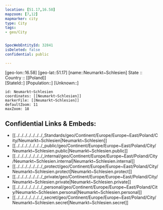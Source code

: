 ```yaml
---
location: [51.17,16.58] 
mapzoom: [7,12] 
mapmarker: city 
type: City
tags:
- geo/City


SpocWebEntityId: 32841
isDeleted: false
confidential: public

---
```

[geo-lon::16.58] 
[geo-lat::51.17] 
[name::Neumarkt~Schlesien] 
State ::  
Country :: [[Poland]]  
[StateId::] 
[Population::] 
[Unknown::] 


```leaflet
id: Neumarkt~Schlesien
coordinates: [[Neumarkt~Schlesien]] 
markerFile: [[Neumarkt~Schlesien]] 
defaultZoom: 11 
maxZoom: 18
```


## Confidential Links & Embeds: 
- [[../../../../../../../_Standards/geo/Continent/Europe/Europe~East/Poland/City/Neumarkt~Schlesien|Neumarkt~Schlesien]] 
- [[../../../../../../../_public/geo/Continent/Europe/Europe~East/Poland/City/Neumarkt~Schlesien.public|Neumarkt~Schlesien.public]] 
- [[../../../../../../../_internal/geo/Continent/Europe/Europe~East/Poland/City/Neumarkt~Schlesien.internal|Neumarkt~Schlesien.internal]] 
- [[../../../../../../../_protect/geo/Continent/Europe/Europe~East/Poland/City/Neumarkt~Schlesien.protect|Neumarkt~Schlesien.protect]] 
- [[../../../../../../../_private/geo/Continent/Europe/Europe~East/Poland/City/Neumarkt~Schlesien.private|Neumarkt~Schlesien.private]] 
- [[../../../../../../../_personal/geo/Continent/Europe/Europe~East/Poland/City/Neumarkt~Schlesien.personal|Neumarkt~Schlesien.personal]] 
- [[../../../../../../../_secret/geo/Continent/Europe/Europe~East/Poland/City/Neumarkt~Schlesien.secret|Neumarkt~Schlesien.secret]] 
